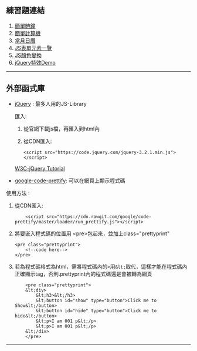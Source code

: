 ## 練習題連結    

1. [簡單時鐘](https://gb771011.github.io/myFrontEnd/Project/001-Date()_object_test)   
2. [簡單計算機](https://gb771011.github.io/myFrontEnd/Project/002-calculator_v1)    
3. [當月日曆](https://gb771011.github.io/myFrontEnd/Project/003-calendar_v1) 
4. [JS表單元素一覽](https://gb771011.github.io/myFrontEnd/Project/004-HTML_form_Elements)
5. [JS顏色變換](https://gb771011.github.io/myFrontEnd/Project/005-HTML_color_change)
6. [jQuery特效Demo](https://gb771011.github.io/myFrontEnd/Project/006-jQuary_effect_demo) 

<!-----

## 更新紀錄

* 17/5/11-完成001 & 002，新增[GitHub Page](https://gb771011.github.io/myFrontEnd/)功能
* 17/5/18-完成003
* 17/6/1- -->

---

## 外部函式庫
* [jQuery](https://jquery.com/) : 最多人用的JS-Library

    匯入:

    1. 從官網下載js檔，再匯入到html內
    2. 從CDN匯入:

        ```
        <script src="https://code.jquery.com/jquery-3.2.1.min.js"></script>
        ```
    
    [W3C-jQuery Tutorial](https://www.w3schools.com/jquery/default.asp)

* [google-code-prettify](https://github.com/google/code-prettify): 可以在網頁上顯示程式碼     

使用方法 :      
1. 從CDN匯入: 

    ```
        <script src="https://cdn.rawgit.com/google/code-prettify/master/loader/run_prettify.js"></script>
    ```

2. 將要嵌入程式碼的位置用 &lt;pre&gt;包起來，並加上class="prettyprint"
    ```
    <pre class="prettyprint">
        <!--code here-->
    </pre>
    ```

1. 若為程式碼格式為html，需將程式碼內的```<```用```&lt;```取代，這樣才能在程式碼內正確顯示tag，否則.prettyprint內的程式碼還是會被轉為網頁
    ```
        <pre class="prettyprint">
        &lt;div>
            &lt;h3>&lt;/h3>
            &lt;button id="show" type="button">Click me to Show&lt;/button>
            &lt;button id="hide" type="button">Click me to hide&lt;/button>
            &lt;p>I am 001 p&lt;/p>
            &lt;p>I am 001 p&lt;/p>
        &lt;/div>
        </pre>

    ```

---